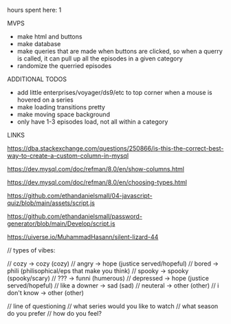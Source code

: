 hours spent here: 1

MVPS
- make html and buttons
- make database
- make queries that are made when buttons are clicked, so when a querry is called, it can pull up all the episodes in a given category
- randomize the querried episodes

ADDITIONAL TODOS
- add little enterprises/voyager/ds9/etc to top corner when a mouse is hovered on a series
- make loading transitions pretty
- make moving space background
- only have 1-3 episodes load, not all within a category

LINKS

https://dba.stackexchange.com/questions/250866/is-this-the-correct-best-way-to-create-a-custom-column-in-mysql

https://dev.mysql.com/doc/refman/8.0/en/show-columns.html

https://dev.mysql.com/doc/refman/8.0/en/choosing-types.html

https://github.com/ethandanielsmall/04-javascript-quiz/blob/main/assets/script.js

https://github.com/ethandanielsmall/password-generator/blob/main/Develop/script.js

https://uiverse.io/MuhammadHasann/silent-lizard-44

// types of vibes:

// cozy -> cozy (cozy)
// angry -> hope (justice served/hopeful)
// bored -> phili (philisophical/eps that make you think)
// spooky -> spooky (spooky/scary)
// ??? -> funni (humerous)
// depressed -> hope (justice served/hopeful)
// like a downer -> sad (sad)
// neuteral -> other (other)
// i don't know -> other (other)

// line of questioning
// what series would you like to watch
// what season do you prefer
// how do you feel?